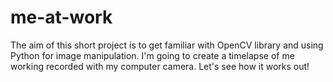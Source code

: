 # me-at-work

The aim of this short project is to get familiar with OpenCV library and using Python for image manipulation. I'm going to create a timelapse of me working recorded with my computer camera. Let's see how it works out!
